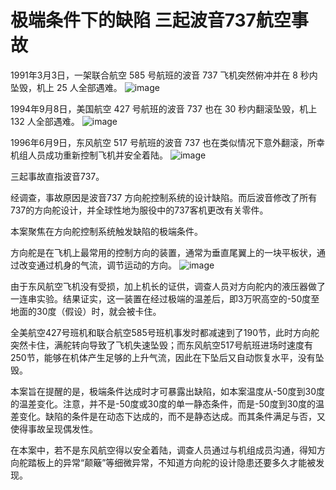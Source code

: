 # 极端条件下的缺陷 三起波音737航空事故

1991年3月3日，一架联合航空 585 号航班的波音 737 飞机突然俯冲并在 8 秒内坠毁，机上 25 人全部遇难。
![image](https://github.com/user-attachments/assets/a3b6d5a1-7c03-4735-997a-82f4e3e2ed02)


1994年9月8日，美国航空 427 号航班的波音 737 也在 30 秒内翻滚坠毁，机上 132 人全部遇难。 
![image](https://github.com/user-attachments/assets/ac37142c-f7fb-4a0e-aa6a-7e7e7e822cf6)


1996年6月9日，东风航空 517 号航班的波音 737 也在类似情况下意外翻滚，所幸机组人员成功重新控制飞机并安全着陆。
![image](https://github.com/user-attachments/assets/31e1d587-a6b9-4b5b-8026-7bd6bb3c91a1)


三起事故直指波音737。

经调查，事故原因是波音737 方向舵控制系统的设计缺陷。而后波音修改了所有737的方向舵设计，并全球性地为服役中的737客机更改有关零件。

本案聚焦在方向舵控制系统触发缺陷的极端条件。

方向舵是在飞机上最常用的控制方向的装置，通常为垂直尾翼上的一块平板状，通过改变通过机身的气流，调节运动的方向。
![image](https://github.com/user-attachments/assets/b1225711-dfa1-4a01-a3e2-2c88e1674402)


由于东风航空飞机没有受损，加上机长的证供，调查人员对方向舵内的液压器做了一连串实验。结果证实，这一装置在经过极端的温差后，即3万呎高空的-50度至地面的30度（假设）时，就会被卡住。

全美航空427号班机和联合航空585号班机事发时都减速到了190节，此时方向舵突然卡住，满舵转向导致了飞机失速坠毁；而东风航空517号航班进场时速度有250节，能够在机体产生足够的上升气流，因此在下坠后又自动恢复水平，没有坠毁。

本案旨在提醒的是，极端条件达成时才可暴露出缺陷，如本案温度从-50度到30度的温差变化。注意，并不是-50度或30度的单一静态条件，而是-50度到30度的温差变化。缺陷的条件是在动态下达成的，而不是静态达成。而其条件满足与否，又使得事故呈现偶发性。

在本案中，若不是东风航空得以安全着陆，调查人员通过与机组成员沟通，得知方向舵踏板上的异常“颠簸”等细微异常，不知道方向舵的设计隐患还要多久才能被发现。
